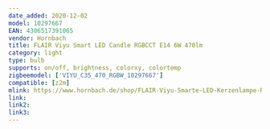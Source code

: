 ```yaml
---
date_added: 2020-12-02
model: 10297667
EAN: 4306517391065 
vendor: Hornbach
title: FLAIR Viyu Smart LED Candle RGBCCT E14 6W 470lm
category: light
type: bulb
supports: on/off, brightness, colorxy, colortemp
zigbeemodel: ['VIYU_C35_470_RGBW_10297667']
compatible: [z2m]
mlink: https://www.hornbach.de/shop/FLAIR-Viyu-Smarte-LED-Kerzenlampe-RGB-mit-Repeaterfunktion-E14-6W40W-470-lm-1800-6500-K-warmweiss-tageslichtweiss-Kompatibel-mit-SMART-HOME-by-hornbach/10297667/artikel.html
link: 
link2: 
link3: 
---
```

